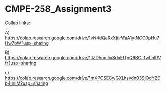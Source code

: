 # CMPE-258_Assignment3 

Collab links:

A) https://colab.research.google.com/drive/1vN4dQaRxXjtirWaA1ytNCC0pHu7Hw7bW?usp=sharing

B) https://colab.research.google.com/drive/1lIZDhnmlixSrlxEfTpQ6BCfTwLnlRVfr?usp=sharing

c) https://colab.research.google.com/drive/1mXPCSECwGXLhsvdn03SjQdY2Db4InlIM?usp=sharing
